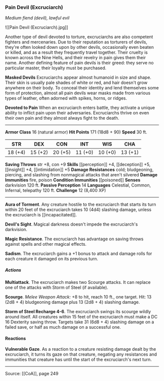### Pain Devil (Excruciarch)
_Medium fiend (devil), lawful evil_

![[Pain Devil (Excruciarch).jpg]]

Another type of devil devoted to torture, excruciarchs are also competent fighters and mercenaries. Due to their reputation as torturers of devils, they're often looked down upon by other devils, occasionally even beaten or killed, and as a result they frequently travel together. Their cruelty is known across the Nine Hells, and their revelry in pain gives them their name. Another defining feature of pain devils is their greed: they serve no particular master, their loyalty must be purchased.

**Masked Devils** Excruciarchs appear almost humanoid in size and shape. Their skin is usually pale shades of white or red, and hair doesn't grow anywhere on their body. To conceal their identity and lend themselves some form of protection, almost all pain devils wear masks made from various types of leather, often adorned with spikes, horns, or ridges.


**Devoted to Pain** When an excruciarch enters battle, they activate a unique ability to inflict pain upon their adversaries. Excruciarchs thrive on even their own pain and they almost always fight to the death.




---

**Armor Class** 16 (natural armor)
**Hit Points** 171 (18d8 + 90)
**Speed** 30 ft.

| STR     | DEX     | CON     | INT     | WIS     | CHA     |
|---------|---------|---------|---------|---------|---------|
| 18 (+4) | 15 (+2) | 20 (+5) | 11 (+0) | 10 (+0) | 13 (+1) |

**Saving Throws** str +8, con +9
**Skills** [[perception]] +4, [[deception]] +5, [[insight]] +4, [[intimidation]] +5
**Damage Resistances** cold; bludgeoning, piercing, and slashing from nonmagical attacks that aren't silvered
**Damage Immunities** fire, poison
**Condition Immunities** [[poisoned]]
**Senses** darkvision 120 ft.
**Passive Perception** 14
**Languages** Celestial, Common, Infernal, telepathy 120 ft.
**Challenge** 12 (8,400 XP)

---

**Aura of Torment**. Any creature hostile to the excruciarch that starts its turn within 20 feet of the excruciarch takes 10 (4d4) slashing damage, unless the excruciarch is [[incapacitated]].

**Devil's Sight**. Magical darkness doesn't impede the excruciarch's darkvision.

**Magic Resistance**. The excruciarch has advantage on saving throws against spells and other magical effects.

**Sadism**. The excruciarch gains a +1 bonus to attack and damage rolls for each creature it damaged on its previous turn.

##### Actions
**Multiattack**. The excruciarch makes two Scourge attacks. It can replace one of the attacks with Storm of Steel (if available).

**Scourge**. _Melee Weapon Attack:_ +8 to hit, reach 10 ft., one target. Hit: 13 (2d8 + 4) bludgeoning damage plus 13 (2d8 + 4) slashing damage.

**Storm of Steel Recharge 4-6**. The excruciarch swings its scourge wildly around itself. All creatures within 15 feet of the excruciarch must make a DC 16 Dexterity saving throw. Targets take 31 (6d8 + 4) slashing damage on a failed save, or half as much damage on a successful one.

#### Reactions
**Vulnerable Gaze**. As a reaction to a creature resisting damage dealt by the excruciarch, it turns its gaze on that creature, negating any resistances and immunities that creature has until the start of the excruciarch's next turn.


---

Source: [[CoA]], page 249